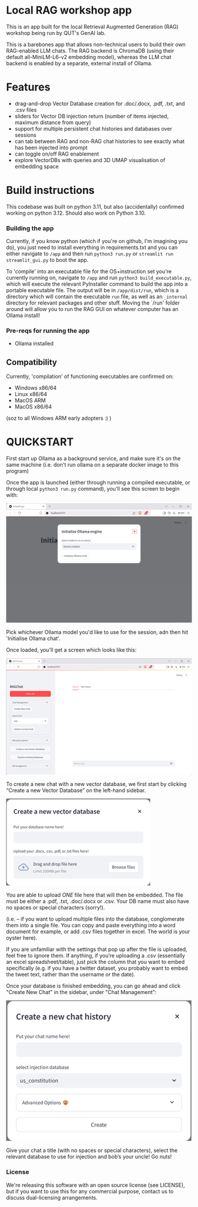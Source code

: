# Local RAG workshop app
This is an app built for the local Retrieval Augmented Generation (RAG) workshop being run by QUT's GenAI lab.

This is a barebones app that allows non-technical users to build their own RAG-enabled LLM chats. The RAG backend is ChromaDB (using their default all-MiniLM-L6-v2 embedding model), whereas the LLM chat backend is enabled by a separate, external install of Ollama.

# Features
- drag-and-drop Vector Database creation for .doc/.docx, .pdf, .txt, and .csv files
- sliders for Vector DB injection return (number of items injected, maximum distance from query)
- support for multiple persistent chat histories and databases over sessions
- can tab between RAG and non-RAG chat histories to see exactly what has been injected into prompt
- can toggle on/off RAG enablement
- explore VectorDBs with queries and 3D UMAP visualisation of embedding space

# Build instructions
This codebase was built on python 3.11, but also (accidentally) confirmed working on python 3.12. Should also work on Python 3.10.

### Building the app
Currently, if you know python (which if you're on github, I'm imagining you do), you just need to install everything in requirements.txt and you can either navigate to `/app` and then run `python3 run.py` or  `streamlit run streamlit_gui.py` to boot the app.

To 'compile' into an executable file for the OS+instruction set you're currently running on, navigate to `/app` and run `python3 build_executable.py`, which will execute the relevant PyInstaller command to build the app into a portable executable file. The output will be in `/app/dist/run`, which is a directory which will contain the executable `run` file, as well as an `_internal` directory for relevant packages and other stuff. Moving the `/run' folder around will allow you to run the RAG GUI on whatever computer has an Ollama install!

### Pre-reqs for running the app
- Ollama installed

## Compatibility
Currently, 'compilation' of functioning executables are confirmed on:
- Windows x86/64
- Linux x86/64
- MacOS ARM
- MacOS x86/64

(soz to all Windows ARM early adopters :) )

# QUICKSTART
First start up Ollama as a background service, and make sure it's on the same machine (i.e. don't run ollama on a separate docker image to this program)

Once the app is launched (either through running a compiled executable, or through local `python3 run.py` command), you'll see this screen to begin with:

![Initialise ollama](imgs/init_ollama.png)

Pick whichever Ollama model you'd like to use for the session, adn then hit 'Initialise Ollama chat'.

Once loaded, you'll get a screen which looks like this:

![main chat screen](imgs/main_chat_screen.png)

To create a new chat with a new vector database, we first start by clicking “Create a new Vector Database” on the left-hand sidebar.

![create vectordb](imgs/create_vectordb.png)

You are able to upload *ONE* file here that will then be embedded. The file must be either a .pdf, .txt, .doc/.docx or .csv. Your DB name must also have no spaces or special characters (sorry!).

(i.e. – if you want to upload multiple files into the database, conglomerate them into a single file. You can copy and paste everything into a word document for example, or add .csv files together in excel. The world is your oyster here).

If you are unfamiliar with the settings that pop up after the file is uploaded, feel free to ignore them. If anything, if you’re uploading a .csv (essentially an excel spreadsheet/table), just pick the column that you want to embed specifically (e.g. if you have a twitter dataset, you probably want to embed the tweet text, rather than the username or the date).

Once your database is finished embedding, you can go ahead and click "Create New Chat" in the sidebar, under "Chat Management":

![create new chat history](imgs/create_chat_hist.png)

Give your chat a title (with no spaces or special characters), select the relevant database to use for injection and bob’s your uncle! Go nuts!

### License
We're releasing this software with an open source license (see LICENSE), but if you want to use this for any commercial purpose, contact us to discuss dual-licensing arrangements.

